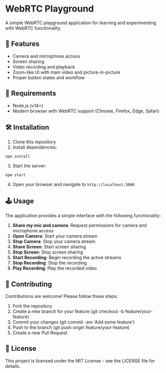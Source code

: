 # WebRTC Playground

A simple WebRTC playground application for learning and experimenting with WebRTC functionality.

## :dart: Features

- Camera and microphone access
- Screen sharing
- Video recording and playback
- Zoom-like UI with main video and picture-in-picture
- Proper button states and workflow

## :hammer: Requirements

- Node.js (v14+)
- Modern browser with WebRTC support (Chrome, Firefox, Edge, Safari)

## :hammer_and_wrench: Installation

1. Clone this repository
2. Install dependencies:

```
npm install
```

3. Start the server:

```
npm start
```

4. Open your browser and navigate to `http://localhost:3000`

## :joystick: Usage

The application provides a simple interface with the following functionality:

1. **Share my mic and camera**: Request permissions for camera and microphone access
2. **Open Camera**: Start your camera stream
3. **Stop Camera**: Stop your camera stream
4. **Share Screen**: Start screen sharing
5. **Stop Screen**: Stop screen sharing
6. **Start Recording**: Begin recording the active streams
7. **Stop Recording**: Stop the recording
8. **Play Recording**: Play the recorded video

## :handshake: Contributing

Contributions are welcome! Please follow these steps:

1. Fork the repository
2. Create a new branch for your feature (git checkout -b feature/your-feature)
3. Commit your changes (git commit -am 'Add some feature')
4. Push to the branch (git push origin feature/your-feature)
5. Create a new Pull Request

## :scroll: License

This project is licensed under the MIT License - see the LICENSE file for details.